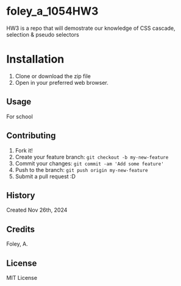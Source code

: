 # foley_a_1054HW3
 HW3 is a repo that will demostrate our knowledge of CSS cascade, selection & pseudo selectors

# Installation

1. Clone or download the zip file
2. Open in your preferred web browser.

## Usage

For school

## Contributing

1. Fork it!
2. Create your feature branch: `git checkout -b my-new-feature`
3. Commit your changes: `git commit -am 'Add some feature'`
4. Push to the branch: `git push origin my-new-feature`
5. Submit a pull request :D

## History

Created Nov 26th, 2024

## Credits

Foley, A. 

## License

MIT License